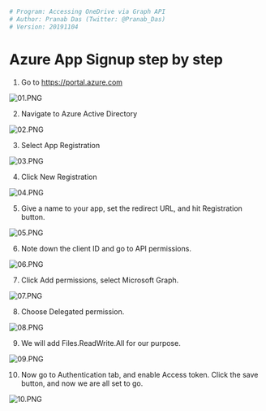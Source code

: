 ```python
# Program: Accessing OneDrive via Graph API
# Author: Pranab Das (Twitter: @Pranab_Das)
# Version: 20191104 
```

# Azure App Signup step by step

1. Go to https://portal.azure.com 

![01.PNG](01.PNG)

2. Navigate to Azure Active Directory

![02.PNG](02.PNG)


3. Select App Registration

![03.PNG](03.PNG)

4. Click New Registration

![04.PNG](04.PNG)

5. Give a name to your app, set the redirect URL, and hit Registration button. 

![05.PNG](05.PNG)

6. Note down the client ID and go to API permissions. 

![06.PNG](06.PNG)

7. Click Add permissions, select Microsoft Graph. 

![07.PNG](07.PNG)

8. Choose Delegated permission. 

![08.PNG](08.PNG)

9. We will add Files.ReadWrite.All for our purpose. 

![09.PNG](09.PNG)

10. Now go to Authentication tab, and enable Access token. Click the save button, and now we are all set to go.

![10.PNG](10.PNG)


```python

```
